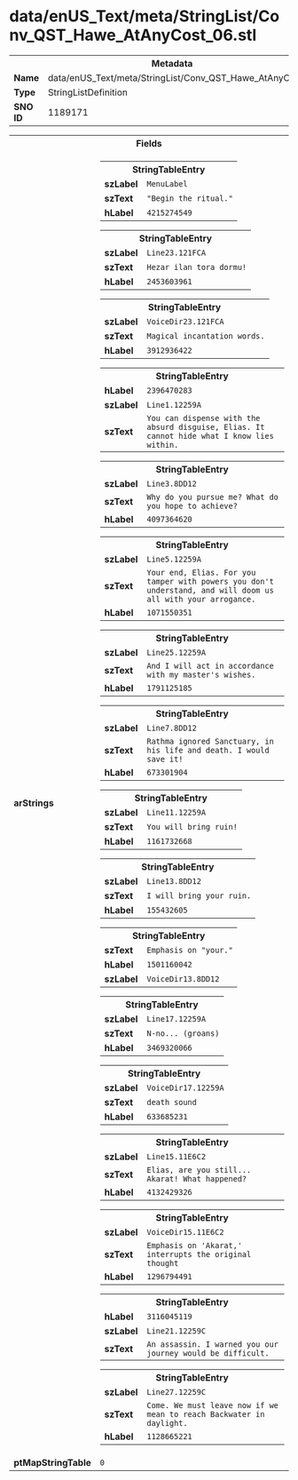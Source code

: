 <h1>data/enUS_Text/meta/StringList/Conv_QST_Hawe_AtAnyCost_06.stl</h1><table><tr><th colspan="100%">Metadata</th></tr><tr><td><b>Name</b></td><td>data/enUS_Text/meta/StringList/Conv_QST_Hawe_AtAnyCost_06.stl</td></tr><tr><td><b>Type</b></td><td>StringListDefinition</td></tr><tr><td><b>SNO ID</b></td><td>1189171</td></tr></table>

<table><tr><th colspan="100%">Fields</th></tr><tr><td><b>arStrings</b></td><td><table><tr><th colspan="100%">StringTableEntry</th></tr><tr><td><b>szLabel</b></td><td><code>MenuLabel</code></td></tr><tr><td><b>szText</b></td><td><code>"Begin the ritual."</code></td></tr><tr><td><b>hLabel</b></td><td><code>4215274549</code></td></tr></table>


<table><tr><th colspan="100%">StringTableEntry</th></tr><tr><td><b>szLabel</b></td><td><code>Line23.121FCA</code></td></tr><tr><td><b>szText</b></td><td><code>Hezar ilan tora dormu!</code></td></tr><tr><td><b>hLabel</b></td><td><code>2453603961</code></td></tr></table>


<table><tr><th colspan="100%">StringTableEntry</th></tr><tr><td><b>szLabel</b></td><td><code>VoiceDir23.121FCA</code></td></tr><tr><td><b>szText</b></td><td><code>Magical incantation words.</code></td></tr><tr><td><b>hLabel</b></td><td><code>3912936422</code></td></tr></table>


<table><tr><th colspan="100%">StringTableEntry</th></tr><tr><td><b>hLabel</b></td><td><code>2396470283</code></td></tr><tr><td><b>szLabel</b></td><td><code>Line1.12259A</code></td></tr><tr><td><b>szText</b></td><td><code>You can dispense with the absurd disguise, Elias. It cannot hide what I know lies within.</code></td></tr></table>


<table><tr><th colspan="100%">StringTableEntry</th></tr><tr><td><b>szLabel</b></td><td><code>Line3.8DD12</code></td></tr><tr><td><b>szText</b></td><td><code>Why do you pursue me? What do you hope to achieve?</code></td></tr><tr><td><b>hLabel</b></td><td><code>4097364620</code></td></tr></table>


<table><tr><th colspan="100%">StringTableEntry</th></tr><tr><td><b>szLabel</b></td><td><code>Line5.12259A</code></td></tr><tr><td><b>szText</b></td><td><code>Your end, Elias. For you tamper with powers you don't understand, and will doom us all with your arrogance.</code></td></tr><tr><td><b>hLabel</b></td><td><code>1071550351</code></td></tr></table>


<table><tr><th colspan="100%">StringTableEntry</th></tr><tr><td><b>szLabel</b></td><td><code>Line25.12259A</code></td></tr><tr><td><b>szText</b></td><td><code>And I will act in accordance with my master's wishes.</code></td></tr><tr><td><b>hLabel</b></td><td><code>1791125185</code></td></tr></table>


<table><tr><th colspan="100%">StringTableEntry</th></tr><tr><td><b>szLabel</b></td><td><code>Line7.8DD12</code></td></tr><tr><td><b>szText</b></td><td><code>Rathma ignored Sanctuary, in his life and death. I would save it!</code></td></tr><tr><td><b>hLabel</b></td><td><code>673301904</code></td></tr></table>


<table><tr><th colspan="100%">StringTableEntry</th></tr><tr><td><b>szLabel</b></td><td><code>Line11.12259A</code></td></tr><tr><td><b>szText</b></td><td><code>You will bring ruin!</code></td></tr><tr><td><b>hLabel</b></td><td><code>1161732668</code></td></tr></table>


<table><tr><th colspan="100%">StringTableEntry</th></tr><tr><td><b>szLabel</b></td><td><code>Line13.8DD12</code></td></tr><tr><td><b>szText</b></td><td><code>I will bring your ruin.</code></td></tr><tr><td><b>hLabel</b></td><td><code>155432605</code></td></tr></table>


<table><tr><th colspan="100%">StringTableEntry</th></tr><tr><td><b>szText</b></td><td><code>Emphasis on "your."</code></td></tr><tr><td><b>hLabel</b></td><td><code>1501160042</code></td></tr><tr><td><b>szLabel</b></td><td><code>VoiceDir13.8DD12</code></td></tr></table>


<table><tr><th colspan="100%">StringTableEntry</th></tr><tr><td><b>szLabel</b></td><td><code>Line17.12259A</code></td></tr><tr><td><b>szText</b></td><td><code>N-no... (groans)</code></td></tr><tr><td><b>hLabel</b></td><td><code>3469320066</code></td></tr></table>


<table><tr><th colspan="100%">StringTableEntry</th></tr><tr><td><b>szLabel</b></td><td><code>VoiceDir17.12259A</code></td></tr><tr><td><b>szText</b></td><td><code>death sound</code></td></tr><tr><td><b>hLabel</b></td><td><code>633685231</code></td></tr></table>


<table><tr><th colspan="100%">StringTableEntry</th></tr><tr><td><b>szLabel</b></td><td><code>Line15.11E6C2</code></td></tr><tr><td><b>szText</b></td><td><code>Elias, are you still... Akarat! What happened?</code></td></tr><tr><td><b>hLabel</b></td><td><code>4132429326</code></td></tr></table>


<table><tr><th colspan="100%">StringTableEntry</th></tr><tr><td><b>szLabel</b></td><td><code>VoiceDir15.11E6C2</code></td></tr><tr><td><b>szText</b></td><td><code>Emphasis on 'Akarat,' interrupts the original thought</code></td></tr><tr><td><b>hLabel</b></td><td><code>1296794491</code></td></tr></table>


<table><tr><th colspan="100%">StringTableEntry</th></tr><tr><td><b>hLabel</b></td><td><code>3116045119</code></td></tr><tr><td><b>szLabel</b></td><td><code>Line21.12259C</code></td></tr><tr><td><b>szText</b></td><td><code>An assassin. I warned you our journey would be difficult.</code></td></tr></table>


<table><tr><th colspan="100%">StringTableEntry</th></tr><tr><td><b>szLabel</b></td><td><code>Line27.12259C</code></td></tr><tr><td><b>szText</b></td><td><code>Come. We must leave now if we mean to reach Backwater in daylight.</code></td></tr><tr><td><b>hLabel</b></td><td><code>1128665221</code></td></tr></table>


</td></tr><tr><td><b>ptMapStringTable</b></td><td><code>0</code></td></tr></table>

